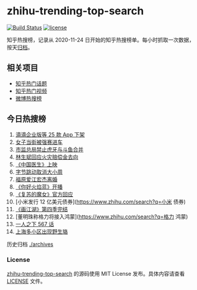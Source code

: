 # zhihu-trending-top-search

[![Build Status](https://github.com/justjavac/zhihu-trending-top-search/workflows/ci/badge.svg?branch=main)](https://github.com/justjavac/zhihu-trending-top-search/actions)
[![license](https://img.shields.io/github/license/justjavac/zhihu-trending-top-search)](https://github.com/justjavac/zhihu-trending-top-search/blob/main/LICENSE)

知乎热搜榜，记录从 2020-11-24 日开始的知乎热搜榜单。每小时抓取一次数据，按天[归档](./archives)。

## 相关项目

- [知乎热门话题](https://github.com/justjavac/zhihu-trending-hot-questions)
- [知乎热门视频](https://github.com/justjavac/zhihu-trending-hot-video)
- [微博热搜榜](https://github.com/justjavac/weibo-trending-hot-search)

## 今日热搜榜

<!-- BEGIN -->
<!-- 最后更新时间 Sat Jul 10 2021 15:05:15 GMT+0800 (China Standard Time) -->

1. [滴滴企业版等 25 款 App 下架](https://www.zhihu.com/search?q=滴滴)
2. [女子当街被强赛进车](https://www.zhihu.com/search?q=女子被强赛进车)
3. [市监总局禁止虎牙与斗鱼合并](https://www.zhihu.com/search?q=虎牙斗鱼合并)
4. [林生斌回应火灾赔偿金去向](https://www.zhihu.com/search?q=林生斌)
5. [《中国医生》上映](https://www.zhihu.com/search?q=中国医生)
6. [字节跳动取消大小周](https://www.zhihu.com/search?q=字节跳动)
7. [福原爱江宏杰离婚](https://www.zhihu.com/search?q=福原爱)
8. [《你好火焰蓝》开播](https://www.zhihu.com/search?q=你好火焰蓝)
9. [《复苏的魔女》官方回应](https://www.zhihu.com/search?q=复苏的魔女)
10. [小米发行 12 亿美元债券](https://www.zhihu.com/search?q=小米 债券)
11. [《画江湖》第四季完结](https://www.zhihu.com/search?q=画江湖之不良人)
12. [董明珠称格力将接入鸿蒙](https://www.zhihu.com/search?q=格力 鸿蒙)
13. [一人之下 567 话](https://www.zhihu.com/search?q=一人之下)
14. [上海多小区出现野生貉](https://www.zhihu.com/search?q=野生貉)

<!-- END -->

历史归档 [./archives](./archives)

### License

[zhihu-trending-top-search](https://github.com/justjavac/zhihu-trending-top-search)
的源码使用 MIT License 发布。具体内容请查看 [LICENSE](./LICENSE) 文件。

